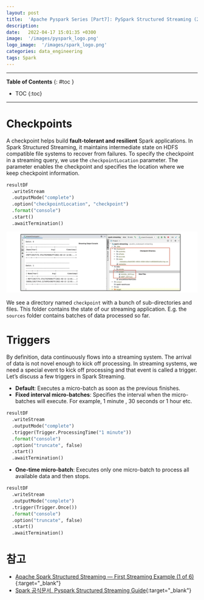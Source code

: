 ```yaml
---
layout: post
title:  'Apache Pyspark Series [Part7]: PySpark Structured Streaming (2) Checkpoints and Triggers'
description: 
date:   2022-04-17 15:01:35 +0300
image:  '/images/pyspark_logo.png'
logo_image:  '/images/spark_logo.png'
categories: data_engineering
tags: Spark
---
```

---

**Table of Contents**
{: #toc }
*  TOC
{:toc}

---


# Checkpoints

A checkpoint helps build **fault-tolerant and resilient** Spark applications. In Spark Structured Streaming, it maintains intermediate state on HDFS compatible file systems to recover from failures. To specify the checkpoint in a streaming query, we use the `checkpointLocation` parameter. The parameter enables the checkpoint and specifies the location where we keep checkpoint information.


```py
resultDF
  .writeStream
  .outputMode("complete")
  .option("checkpointLocation", "checkpoint")
  .format("console")
  .start()
  .awaitTermination()
```

![](/images/spark_stream_3.png)

We see a directory named `checkpoint` with a bunch of sub-directories and files. This folder contains the state of our streaming application. E.g. the `sources` folder contains batches of data processed so far.

# Triggers

By definition, data continuously flows into a streaming system. The arrival of data is not novel enough to kick off processing. In streaming systems, we need a special event to kick off processing and that event is called a trigger. Let’s discuss a few triggers in Spark Streaming.  

- **Default**: Executes a micro-batch as soon as the previous finishes.
- **Fixed interval micro-batches**: Specifies the interval when the micro-batches will execute. For example, 1 minute , 30 seconds or 1 hour etc.

```py
resultDF
  .writeStream
  .outputMode("complete")
  .trigger(Trigger.ProcessingTime("1 minute"))
  .format("console")
  .option("truncate", false)
  .start()
  .awaitTermination()
```

- **One-time micro-batch**: Executes only one micro-batch to process all available data and then stops.


```py
resultDF
  .writeStream
  .outputMode("complete")
  .trigger(Trigger.Once())
  .format("console")
  .option("truncate", false)
  .start()
  .awaitTermination()
```






















# 참고

- [Apache Spark Structured Streaming — First Streaming Example (1 of 6)](https://medium.com/expedia-group-tech/apache-spark-structured-streaming-first-streaming-example-1-of-6-e8f3219748ef){:target="_blank"}
- [Spark 공식문서, Pyspark Structured Streaming Guide](https://spark.apache.org/docs/latest/structured-streaming-programming-guide.html){:target="_blank"}